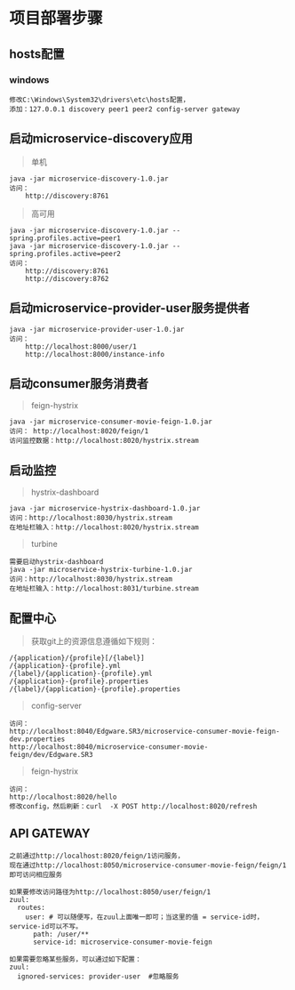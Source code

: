 # 项目部署步骤

## hosts配置
### windows
    修改C:\Windows\System32\drivers\etc\hosts配置，
    添加：127.0.0.1 discovery peer1 peer2 config-server gateway

## 启动microservice-discovery应用
> 单机

    java -jar microservice-discovery-1.0.jar
    访问：
        http://discovery:8761

> 高可用

    java -jar microservice-discovery-1.0.jar --spring.profiles.active=peer1
    java -jar microservice-discovery-1.0.jar --spring.profiles.active=peer2
    访问：
        http://discovery:8761   
        http://discovery:8762

## 启动microservice-provider-user服务提供者
    java -jar microservice-provider-user-1.0.jar
    访问：
        http://localhost:8000/user/1
        http://localhost:8000/instance-info
    
## 启动consumer服务消费者 
> feign-hystrix

    java -jar microservice-consumer-movie-feign-1.0.jar
    访问： http://localhost:8020/feign/1
    访问监控数据：http://localhost:8020/hystrix.stream
    
## 启动监控
> hystrix-dashboard

    java -jar microservice-hystrix-dashboard-1.0.jar
    访问：http://localhost:8030/hystrix.stream
    在地址栏输入：http://localhost:8020/hystrix.stream
    
> turbine

    需要启动hystrix-dashboard
    java -jar microservice-hystrix-turbine-1.0.jar
    访问：http://localhost:8030/hystrix.stream
    在地址栏输入：http://localhost:8031/turbine.stream
    
## 配置中心
> 获取git上的资源信息遵循如下规则：

    /{application}/{profile}[/{label}]
    /{application}-{profile}.yml
    /{label}/{application}-{profile}.yml
    /{application}-{profile}.properties
    /{label}/{application}-{profile}.properties
    
> config-server

    访问：
    http://localhost:8040/Edgware.SR3/microservice-consumer-movie-feign-dev.properties
    http://localhost:8040/microservice-consumer-movie-feign/dev/Edgware.SR3
    
> feign-hystrix

    访问：
    http://localhost:8020/hello
    修改config，然后刷新：curl  -X POST http://localhost:8020/refresh
    
## API GATEWAY

    之前通过http://localhost:8020/feign/1访问服务，
    现在通过http://localhost:8050/microservice-consumer-movie-feign/feign/1即可访问相应服务

    如果要修改访问路径为http://localhost:8050/user/feign/1
    zuul:
      routes:
        user: # 可以随便写，在zuul上面唯一即可；当这里的值 = service-id时，service-id可以不写。
          path: /user/**
          service-id: microservice-consumer-movie-feign
          
    如果需要忽略某些服务，可以通过如下配置：
    zuul:
      ignored-services: provider-user  #忽略服务